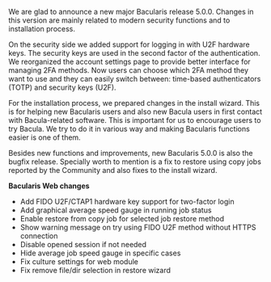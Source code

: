 
We are glad to announce a new major Bacularis release 5.0.0. Changes in this
version are mainly related to modern security functions and to installation
process.

On the security side we added support for logging in with U2F hardware keys.
The security keys are used in the second factor of the authentication.
We reorganized the account settings page to provide better interface for
managing 2FA methods. Now users can choose which 2FA method they want to use
and they can easily switch between: time-based authenticators (TOTP) and
security keys (U2F).

For the installation process, we prepared changes in the install wizard. This
is for helping new Bacularis users and also new Bacula users in first contact
with Bacula-related software. This is important for us to encourage users to
try Bacula. We try to do it in various way and making Bacularis functions
easier is one of them.

Besides new functions and improvements, new Bacularis 5.0.0 is also the bugfix
release. Specially worth to mention is a fix to restore using copy jobs reported
by the Community and also fixes to the install wizard.

**Bacularis Web changes**

 * Add FIDO U2F/CTAP1 hardware key support for two-factor login
 * Add graphical average speed gauge in running job status
 * Enable restore from copy job for selected job restore method
 * Show warning message on try using FIDO U2F method without HTTPS connection
 * Disable opened session if not needed
 * Hide average job speed gauge in specific cases
 * Fix culture settings for web module
 * Fix remove file/dir selection in restore wizard

